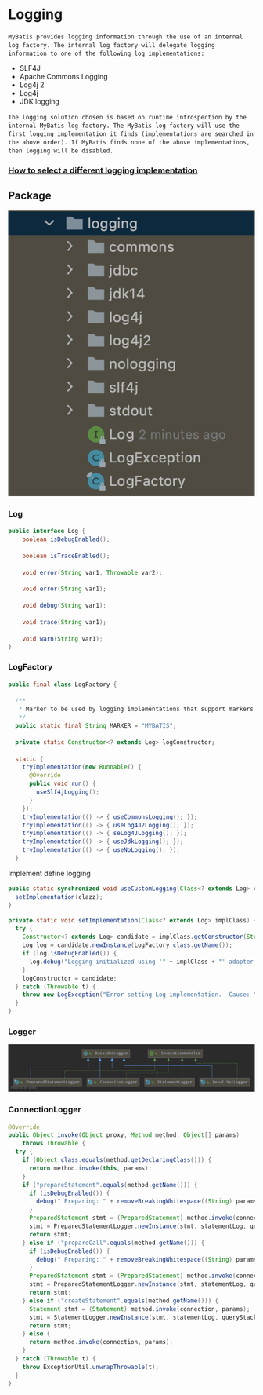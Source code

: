 # Logging

`MyBatis provides logging information through the use of an internal log factory. The internal log factory will delegate logging information to one of the following log implementations:`

- SLF4J
- Apache Commons Logging
- Log4j 2
- Log4j
- JDK logging

`The logging solution chosen is based on runtime introspection by the internal MyBatis log factory. The MyBatis log factory will use the first logging implementation it finds (implementations are searched in the above order). If MyBatis finds none of the above implementations, then logging will be disabled.`

### [How to select a different logging implementation ](https://mybatis.org/mybatis-3/logging.html)



## Package

![Logging](https://github.com/Robinpig/Note/raw/master/images/Mybatis/Mybatis-logging.png)



### Log

```java
public interface Log {
    boolean isDebugEnabled();

    boolean isTraceEnabled();

    void error(String var1, Throwable var2);

    void error(String var1);

    void debug(String var1);

    void trace(String var1);

    void warn(String var1);
}
```



### LogFactory

```java
public final class LogFactory {

  /**
   * Marker to be used by logging implementations that support markers
   */
  public static final String MARKER = "MYBATIS";

  private static Constructor<? extends Log> logConstructor;

  static {
    tryImplementation(new Runnable() {
      @Override
      public void run() {
        useSlf4jLogging();
      }
    });
    tryImplementation(() -> { useCommonsLogging(); });
    tryImplementation(() -> { useLog4J2Logging(); });
    tryImplementation(() -> { seLog4JLogging(); });
    tryImplementation(() -> { useJdkLogging(); });
    tryImplementation(() -> { useNoLogging(); });
  }
```



Implement define logging

```java
public static synchronized void useCustomLogging(Class<? extends Log> clazz) {
  setImplementation(clazz);
}
```



```java
private static void setImplementation(Class<? extends Log> implClass) {
  try {
    Constructor<? extends Log> candidate = implClass.getConstructor(String.class);
    Log log = candidate.newInstance(LogFactory.class.getName());
    if (log.isDebugEnabled()) {
      log.debug("Logging initialized using '" + implClass + "' adapter.");
    }
    logConstructor = candidate;
  } catch (Throwable t) {
    throw new LogException("Error setting Log implementation.  Cause: " + t, t);
  }
}
```



### Logger

![Logger](https://github.com/Robinpig/Note/raw/master/images/Mybatis/Mybatis-JdbcLogger.png)



### ConnectionLogger

```java
@Override
public Object invoke(Object proxy, Method method, Object[] params)
    throws Throwable {
  try {
    if (Object.class.equals(method.getDeclaringClass())) {
      return method.invoke(this, params);
    }    
    if ("prepareStatement".equals(method.getName())) {
      if (isDebugEnabled()) {
        debug(" Preparing: " + removeBreakingWhitespace((String) params[0]), true);
      }        
      PreparedStatement stmt = (PreparedStatement) method.invoke(connection, params);
      stmt = PreparedStatementLogger.newInstance(stmt, statementLog, queryStack);
      return stmt;
    } else if ("prepareCall".equals(method.getName())) {
      if (isDebugEnabled()) {
        debug(" Preparing: " + removeBreakingWhitespace((String) params[0]), true);
      }        
      PreparedStatement stmt = (PreparedStatement) method.invoke(connection, params);
      stmt = PreparedStatementLogger.newInstance(stmt, statementLog, queryStack);
      return stmt;
    } else if ("createStatement".equals(method.getName())) {
      Statement stmt = (Statement) method.invoke(connection, params);
      stmt = StatementLogger.newInstance(stmt, statementLog, queryStack);
      return stmt;
    } else {
      return method.invoke(connection, params);
    }
  } catch (Throwable t) {
    throw ExceptionUtil.unwrapThrowable(t);
  }
}
```